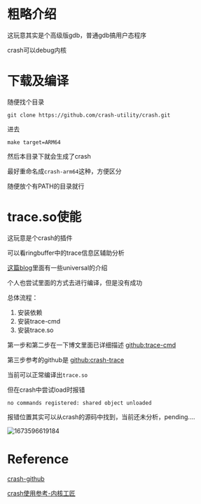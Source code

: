 # 粗略介绍
这玩意其实是个高级版gdb，普通gdb搞用户态程序

crash可以debug内核

# 下载及编译
随便找个目录

```
git clone https://github.com/crash-utility/crash.git
```

进去

```
make target=ARM64 
```

然后本目录下就会生成了crash

最好重命名成`crash-arm64`这种，方便区分

随便放个有PATH的目录就行

# trace.so使能

这玩意是个crash的插件

可以看ringbuffer中的trace信息区辅助分析

[这篇blog](https://www.cnblogs.com/Linux-tech/p/14110330.html)里面有一些universal的介绍

个人也尝试里面的方式去进行编译，但是没有成功

总体流程：
1. 安装依赖
2. 安装trace-cmd
3. 安装trace.so

第一步和第二步在一下博文里面已详细描述
[github:trace-cmd](https://github.com/rostedt/trace-cmd)

第三步参考的github是
[github:crash-trace](https://github.com/fujitsu/crash-trace)

当前可以正常编译出`trace.so`

但在crash中尝试load时报错

```
no commands registered: shared object unloaded
```

报错位置其实可以从crash的源码中找到，当前还未分析，pending....

![1673596619184](https://user-images.githubusercontent.com/31315527/212267963-77e52044-89b3-4f67-8521-978392d2df13.png)


# Reference
[crash-github](https://github.com/crash-utility/crash)

[crash使用参考-内核工匠](https://www.cnblogs.com/Linux-tech/p/14110330.html)
